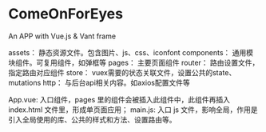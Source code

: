 # ComeOnForEyes
An APP with Vue.js & Vant frame

assets：     静态资源文件。包含图片、js、css、iconfont
components： 通用模块组件。可复用组件，如弹框等
pages：      主要页面组件
router：     路由设置文件，指定路由对应组件
store：      vuex需要的状态关联文件，设置公共的state、mutations
http：       与后台api相关内容。如axios配置文件等

App.vue:     入口组件，pages 里的组件会被插入此组件中，此组件再插入 index.html 文件里，形成单页面应用；
main.js:     入口 js 文件，影响全局，作用是引入全局使用的库、公共的样式和方法、设置路由等。

